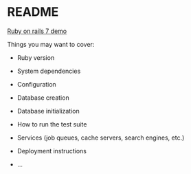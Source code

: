 # README

[Ruby on rails 7 demo](https://d1snj8sshb5u7m.cloudfront.net/Rails7.mp4)

Things you may want to cover:

* Ruby version

* System dependencies

* Configuration

* Database creation

* Database initialization

* How to run the test suite

* Services (job queues, cache servers, search engines, etc.)

* Deployment instructions

* ...
